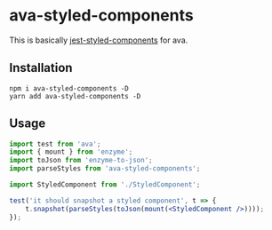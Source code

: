 # ava-styled-components

This is basically [jest-styled-components](https://github.com/styled-components/jest-styled-components) for ava.

## Installation

```
npm i ava-styled-components -D
yarn add ava-styled-components -D
```

## Usage

```jsx
import test from 'ava';
import { mount } from 'enzyme';
import toJson from 'enzyme-to-json';
import parseStyles from 'ava-styled-components';

import StyledComponent from './StyledComponent';

test('it should snapshot a styled component', t => {
    t.snapshot(parseStyles(toJson(mount(<StyledComponent />))));
});
```

